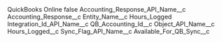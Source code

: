 <?xml version="1.0" encoding="UTF-8"?>
<CustomMetadata xmlns="http://soap.sforce.com/2006/04/metadata" xmlns:xsi="http://www.w3.org/2001/XMLSchema-instance" xmlns:xsd="http://www.w3.org/2001/XMLSchema">
    <label>QuickBooks Online</label>
    <protected>false</protected>
    <values>
        <field>Accounting_Response_API_Name__c</field>
        <value xsi:type="xsd:string">Accounting_Response__c</value>
    </values>
    <values>
        <field>Entity_Name__c</field>
        <value xsi:type="xsd:string">Hours_Logged</value>
    </values>
    <values>
        <field>Integration_Id_API_Name__c</field>
        <value xsi:type="xsd:string">QB_Accounting_Id__c</value>
    </values>
    <values>
        <field>Object_API_Name__c</field>
        <value xsi:type="xsd:string">Hours_Logged__c</value>
    </values>
    <values>
        <field>Sync_Flag_API_Name__c</field>
        <value xsi:type="xsd:string">Available_For_QB_Sync__c</value>
    </values>
</CustomMetadata>
